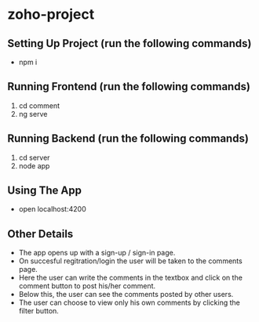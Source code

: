 # zoho-project

## Setting Up Project (run the following commands)
- npm i

## Running Frontend (run the following commands)
1. cd comment
2. ng serve

## Running Backend (run the following commands)
1. cd server
2. node app

## Using The App
- open localhost:4200

## Other Details
- The app opens up with a sign-up / sign-in page.
- On succesful regitration/login the user will be taken to the comments page.
- Here the user can write the comments in the textbox and click on the comment button to post his/her comment.
- Below this, the user can see the comments posted by other users.
- The user can choose to view only his own comments by clicking the filter button.
